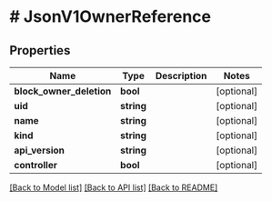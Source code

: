 # # JsonV1OwnerReference

## Properties

Name | Type | Description | Notes
------------ | ------------- | ------------- | -------------
**block_owner_deletion** | **bool** |  | [optional]
**uid** | **string** |  | [optional]
**name** | **string** |  | [optional]
**kind** | **string** |  | [optional]
**api_version** | **string** |  | [optional]
**controller** | **bool** |  | [optional]

[[Back to Model list]](../../README.md#models) [[Back to API list]](../../README.md#endpoints) [[Back to README]](../../README.md)
